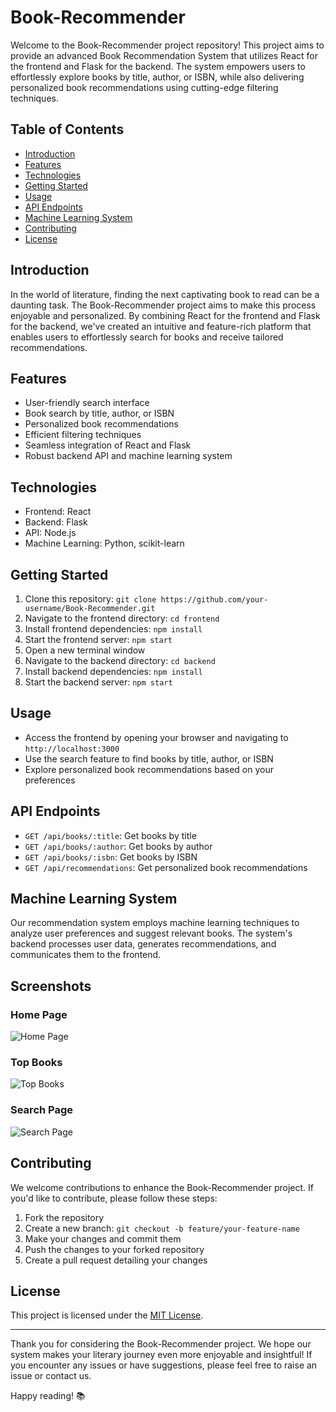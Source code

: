 # Book-Recommender

Welcome to the Book-Recommender project repository! This project aims to provide an advanced Book Recommendation System that utilizes React for the frontend and Flask for the backend. The system empowers users to effortlessly explore books by title, author, or ISBN, while also delivering personalized book recommendations using cutting-edge filtering techniques.

## Table of Contents
- [Introduction](#introduction)
- [Features](#features)
- [Technologies](#technologies)
- [Getting Started](#getting-started)
- [Usage](#usage)
- [API Endpoints](#api-endpoints)
- [Machine Learning System](#machine-learning-system)
- [Contributing](#contributing)
- [License](#license)


## Introduction
In the world of literature, finding the next captivating book to read can be a daunting task. The Book-Recommender project aims to make this process enjoyable and personalized. By combining React for the frontend and Flask for the backend, we've created an intuitive and feature-rich platform that enables users to effortlessly search for books and receive tailored recommendations.

## Features
- User-friendly search interface
- Book search by title, author, or ISBN
- Personalized book recommendations
- Efficient filtering techniques
- Seamless integration of React and Flask
- Robust backend API and machine learning system

## Technologies
- Frontend: React
- Backend: Flask
- API: Node.js
- Machine Learning: Python, scikit-learn

## Getting Started
1. Clone this repository: `git clone https://github.com/your-username/Book-Recommender.git`
2. Navigate to the frontend directory: `cd frontend`
3. Install frontend dependencies: `npm install`
4. Start the frontend server: `npm start`
5. Open a new terminal window
6. Navigate to the backend directory: `cd backend`
7. Install backend dependencies: `npm install`
8. Start the backend server: `npm start`

## Usage
- Access the frontend by opening your browser and navigating to `http://localhost:3000`
- Use the search feature to find books by title, author, or ISBN
- Explore personalized book recommendations based on your preferences

## API Endpoints
- `GET /api/books/:title`: Get books by title
- `GET /api/books/:author`: Get books by author
- `GET /api/books/:isbn`: Get books by ISBN
- `GET /api/recommendations`: Get personalized book recommendations

## Machine Learning System
Our recommendation system employs machine learning techniques to analyze user preferences and suggest relevant books. The system's backend processes user data, generates recommendations, and communicates them to the frontend.

## Screenshots

### Home Page
![Home Page](/screenshots/home.png)

### Top Books
![Top Books](/screenshots/top-books.png)

### Search Page
![Search Page](/screenshots/search.png)


## Contributing
We welcome contributions to enhance the Book-Recommender project. If you'd like to contribute, please follow these steps:
1. Fork the repository
2. Create a new branch: `git checkout -b feature/your-feature-name`
3. Make your changes and commit them
4. Push the changes to your forked repository
5. Create a pull request detailing your changes

## License
This project is licensed under the [MIT License](LICENSE).

---
Thank you for considering the Book-Recommender project. We hope our system makes your literary journey even more enjoyable and insightful! If you encounter any issues or have suggestions, please feel free to raise an issue or contact us.

Happy reading! 📚
